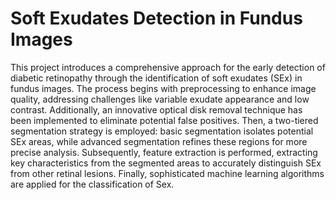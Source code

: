 # Soft Exudates Detection in Fundus Images

This project introduces a comprehensive approach for the early detection of diabetic retinopathy through the identification of soft exudates (SEx) in fundus images. The process begins with preprocessing to enhance image quality, addressing challenges like variable exudate appearance and low contrast. Additionally, an innovative optical disk removal technique has been implemented to eliminate potential false positives. Then, a two-tiered segmentation strategy is employed: basic segmentation isolates potential SEx areas, while advanced segmentation refines these regions for more precise analysis. Subsequently, feature extraction is performed, extracting key characteristics from the segmented areas to accurately distinguish SEx from other retinal lesions. Finally, sophisticated machine learning algorithms are applied for the classification of Sex.
